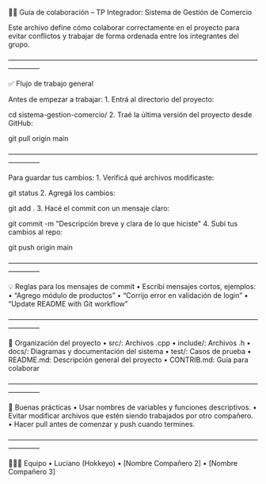 🧑‍💻 Guía de colaboración – TP Integrador: Sistema de Gestión de Comercio

Este archivo define cómo colaborar correctamente en el proyecto para evitar 
conflictos y trabajar de forma ordenada entre los integrantes del grupo.

–––––––––––––––––––––––––––––––––––––––––––––––––––––––––––––––––––––––––––––––––

✅ Flujo de trabajo general

Antes de empezar a trabajar:
	1.	Entrá al directorio del proyecto:

cd sistema-gestion-comercio/
	2.	Traé la última versión del proyecto desde GitHub:

git pull origin main

–––––––––––––––––––––––––––––––––––––––––––––––––––––––––––––––––––––––––––––––––

Para guardar tus cambios:
	1.	Verificá qué archivos modificaste:

git status
	2.	Agregá los cambios:

git add .
	3.	Hacé el commit con un mensaje claro:

git commit -m "Descripción breve y clara de lo que hiciste"
	4.	Subí tus cambios al repo:

git push origin main

–––––––––––––––––––––––––––––––––––––––––––––––––––––––––––––––––––––––––––––––––

💡 Reglas para los mensajes de commit
	•	Escribí mensajes cortos, ejemplos:
	•	“Agrego módulo de productos”
	•	“Corrijo error en validación de login”
	•	“Update README with Git workflow”

–––––––––––––––––––––––––––––––––––––––––––––––––––––––––––––––––––––––––––––––––

📂 Organización del proyecto
	•	src/: Archivos .cpp
	•	include/: Archivos .h
	•	docs/: Diagramas y documentación del sistema
	•	test/: Casos de prueba
	•	README.md: Descripción general del proyecto
	•	CONTRIB.md: Guía para colaborar

–––––––––––––––––––––––––––––––––––––––––––––––––––––––––––––––––––––––––––––––––

🧠 Buenas prácticas
	•	Usar nombres de variables y funciones descriptivos.
	•	Evitar modificar archivos que estén siendo trabajados por otro compañero.
	•	Hacer pull antes de comenzar y push cuando termines.

–––––––––––––––––––––––––––––––––––––––––––––––––––––––––––––––––––––––––––––––––

🧑‍🤝‍🧑 Equipo
	•	Luciano (Hokkeyo)
	•	[Nombre Compañero 2]
	•	[Nombre Compañero 3]
